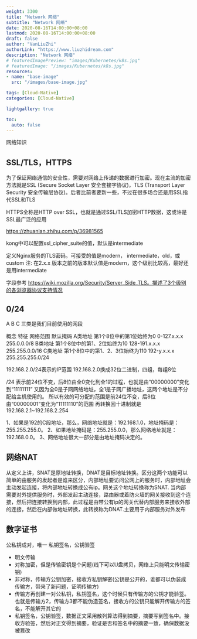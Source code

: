 ```yaml
---
weight: 3300
title: "Network 网络"
subtitle: "Network 网络"
date: 2020-08-16T14:00:00+08:00
lastmod: 2020-08-16T14:00:00+08:00
draft: false
author: "VanLiuZhi"
authorLink: "https://www.liuzhidream.com"
description: "Network 网络"
# featuredImagePreview: "images/Kubernetes/k8s.jpg"
# featuredImage: "/images/Kubernetes/k8s.jpg"
resources:
- name: "base-image"
  src: "/images/base-image.jpg"

tags: [Cloud-Native]
categories: [Cloud-Native] 

lightgallery: true

toc:
  auto: false
---
```


网络知识

<!--more-->

## SSL/TLS，HTTPS

为了保证网络通信的安全性，需要对网络上传递的数据进行加密。现在主流的加密方法就是SSL (Secure Socket Layer 安全套接字协议)，TLS (Transport Layer Security 安全传输层协议)。后者比前者要新一些，不过在很多场合还是用SSL指代SSL和TLS

HTTPS全称是HTTP over SSL，也就是通过SSL/TLS加密HTTP数据，这或许是SSL最广泛的应用

https://zhuanlan.zhihu.com/p/36981565

kong中可以配置ssl_cipher_suite的值，默认是intermediate

定义Nginx服务的TLS密码。可接受的值是modern， intermediate，old，或custom
注: 在2.x.x 版本之前的版本默认值是modern，这个级别比较高，最好还是用intermediate

字段参考 https://wiki.mozilla.org/Security/Server_Side_TLS。描述了3个级别的各浏览器协议支持情况

##  0/24

A B C 三类是我们目前使用的网段

概念	  特征	                          网络范围	      默认掩码
A类地址	第1个8位中的第1位始终为0	       0-127.x.x.x	   255.0.0.0/8
B类地址	第1个8位中的第1、2位始终为10	   128-191.x.x.x	 255.255.0.0/16
C类地址	第1个8位中的第1、2、3位始终为110	192-y.x.x.x	   255.255.255.0/24

192.168.2.0/24表示的IP范围
192.168.2.0换成32位二进制，四组，每组8位

/24 表示前24位不变，后8位由全0变化到全1的过程，也就是由“00000000”变化到“11111111”
又因为全0是子网网络地址，全1是子网广播地址，这两个地址是不分配给主机使用的。
所以有效的可分配的范围是前24位不变，后8位由“00000001”变化为“11111110”的范围
再转换回十进制就是192.168.2.1~192.168.2.254

1、如果是192的C段地址，那么，网络地址就是：192.168.1.0，地址掩码是：255.255.255.0。 
2、如果地址掩码是：255.255.0.0，那么网络地址就是：192.168.0.0。 
3、网络地址很大一部分是由地址掩码决定的。 

## 网络NAT

从定义上讲，SNAT是原地址转换，DNAT是目标地址转换。区分这两个功能可以简单的由服务的发起者是谁来区分，内部地址要访问公网上的服务时，内部地址会主动发起连接，将内部地址转换成公有ip。网关这个地址转换称为SNAT. 当内部需要对外提供服务时，外部发起主动连接，路由器或着防火墙的网关接收到这个连接，然后把连接转换到内部，此过程是由带公有ip的网关代替内部服务来接收外部的连接，然后在内部做地址转换，此转换称为DNAT.主要用于内部服务对外发布

## 数字证书

公私钥成对，唯一
私钥签名，公钥验签

- 明文传输
- 对称加密，但是传输密钥是个问题(线下可以U盘拷贝，网络上只能明文传输密钥)
- 非对称，传输方公钥加密，接收方私钥解密(公钥是公开的，谁都可以伪装成传输方，带来了新问题，证明传输方)
- 传输方再创建一对公私钥，私钥签名，这个时候只有传输方的公钥才能验签。也就是传输方2，传输方3都不能伪造签名，接收方的公钥只能解开传输方的签名，不能解开其它的
- 私钥签名，公钥验签，数据正文采用散列算法得到摘要，摘要写到签名中。接收方验签，然后对正文得到摘要，验证是否和签名中的摘要一致，确保数据没被篡改


